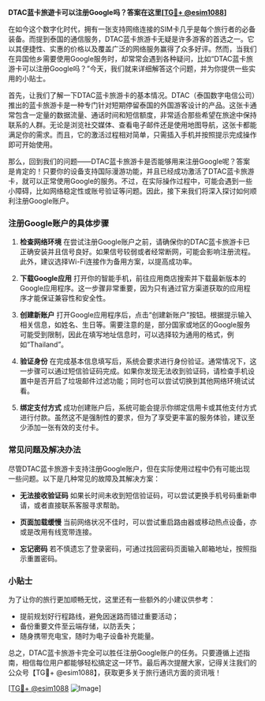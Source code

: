 **DTAC蓝卡旅遊卡可以注册Google吗？答案在这里[[TG💪+ @esim1088](https://t.me/s/esim1088)]**

在如今这个数字化时代，拥有一张支持网络连接的SIM卡几乎是每个旅行者的必备装备。而提到泰国的通信服务，DTAC蓝卡旅游卡无疑是许多游客的首选之一。它以其便捷性、实惠的价格以及覆盖广泛的网络服务赢得了众多好评。然而，当我们在异国他乡需要使用Google服务时，却常常会遇到各种疑问，比如“DTAC蓝卡旅游卡可以注册Google吗？”今天，我们就来详细解答这个问题，并为你提供一些实用的小贴士。

首先，让我们了解一下DTAC蓝卡旅游卡的基本情况。DTAC（泰国数字电信公司）推出的蓝卡旅游卡是一种专门针对短期停留泰国的外国游客设计的产品。这张卡通常包含一定量的数据流量、通话时间和短信额度，非常适合那些希望在旅途中保持联系的人群。无论是浏览社交媒体、查看电子邮件还是使用地图导航，这张卡都能满足你的需求。而且，它的激活过程相对简单，只需插入手机并按照提示完成操作即可开始使用。

那么，回到我们的问题——DTAC蓝卡旅游卡是否能够用来注册Google呢？答案是肯定的！只要你的设备支持国际漫游功能，并且已经成功激活了DTAC蓝卡旅游卡，就可以正常使用Google的服务。不过，在实际操作过程中，可能会遇到一些小障碍，比如网络稳定性或账号验证等问题。因此，接下来我们将深入探讨如何顺利注册Google账户。

### 注册Google账户的具体步骤

1. **检查网络环境**
   在尝试注册Google账户之前，请确保你的DTAC蓝卡旅游卡已正确安装并且信号良好。如果信号较弱或者经常断网，可能会影响注册流程。此外，建议选择Wi-Fi连接作为备用方案，以提高成功率。

2. **下载Google应用**
   打开你的智能手机，前往应用商店搜索并下载最新版本的Google应用程序。这一步骤非常重要，因为只有通过官方渠道获取的应用程序才能保证兼容性和安全性。

3. **创建新账户**
   打开Google应用程序后，点击“创建新账户”按钮。根据提示输入相关信息，如姓名、生日等。需要注意的是，部分国家或地区的Google服务可能受到限制，因此在填写地址信息时，可以选择较为通用的格式，例如“Thailand”。

4. **验证身份**
   在完成基本信息填写后，系统会要求进行身份验证。通常情况下，这一步骤可以通过短信验证码完成。如果你发现无法收到验证码，请检查手机设置中是否开启了垃圾邮件过滤功能；同时也可以尝试切换到其他网络环境试试看。

5. **绑定支付方式**
   成功创建账户后，系统可能会提示你绑定信用卡或其他支付方式进行付款。虽然这不是强制性的要求，但为了享受更丰富的服务体验，建议至少添加一张有效的支付卡。

### 常见问题及解决办法

尽管DTAC蓝卡旅游卡支持注册Google账户，但在实际使用过程中仍有可能出现一些问题。以下是几种常见的故障及其解决方案：

- **无法接收验证码**
  如果长时间未收到短信验证码，可以尝试更换手机号码重新申请，或者直接联系客服寻求帮助。
  
- **页面加载缓慢**
  当前网络状况不佳时，可以尝试重启路由器或移动热点设备，亦或是改用有线宽带连接。

- **忘记密码**
  若不慎遗忘了登录密码，可通过找回密码页面输入邮箱地址，按照指示重置密码。

### 小贴士

为了让你的旅行更加顺畅无忧，这里还有一些额外的小建议供参考：

- 提前规划好行程路线，避免因迷路而错过重要活动；
- 备份重要文件至云端存储，以防丢失；
- 随身携带充电宝，随时为电子设备补充能量。

总之，DTAC蓝卡旅游卡完全可以胜任注册Google账户的任务。只要遵循上述指南，相信每位用户都能够轻松搞定这一环节。最后再次提醒大家，记得关注我们的公众号【TG💪+ @esim1088】，获取更多关于旅行通讯方面的资讯哦！

[[TG💪+ @esim1088](https://t.me/s/esim1088) ![Image](https://i.postimg.cc/4NQfJmqS/Snipaste-2025-05-13-00-14-12.png)]